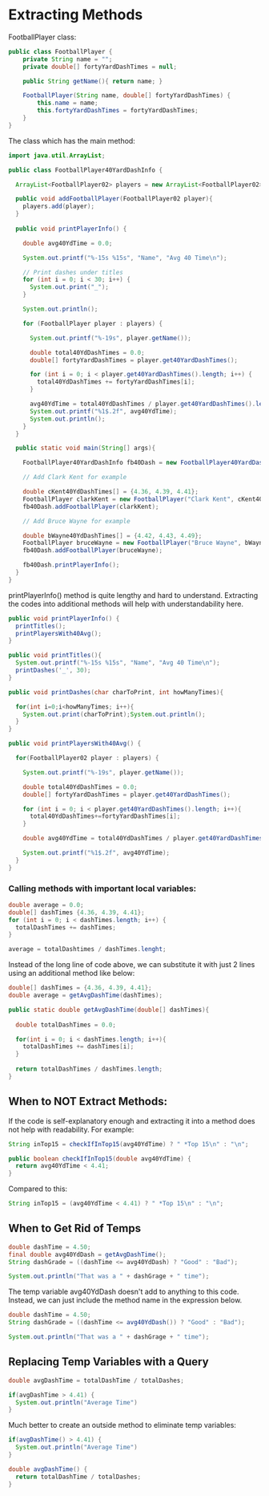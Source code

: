 # Extracting Methods

FootballPlayer class:
```Java
public class FootballPlayer {
    private String name = "";
    private double[] fortyYardDashTimes = null;

    public String getName(){ return name; }

    FootballPlayer(String name, double[] fortyYardDashTimes) {
        this.name = name;
        this.fortyYardDashTimes = fortyYardDashTimes;
    }
}
```
The class which has the main method:
```Java
import java.util.ArrayList;

public class FootballPlayer40YardDashInfo {

  ArrayList<FootballPlayer02> players = new ArrayList<FootballPlayer02>();

  public void addFootballPlayer(FootballPlayer02 player){
    players.add(player);
  }
  
  public void printPlayerInfo() {

    double avg40YdTime = 0.0;

    System.out.printf("%-15s %15s", "Name", "Avg 40 Time\n");

    // Print dashes under titles
    for (int i = 0; i < 30; i++) {
      System.out.print("_");
    }

    System.out.println();

    for (FootballPlayer player : players) {

      System.out.printf("%-19s", player.getName());

      double total40YdDashTimes = 0.0;
      double[] fortyYardDashTimes = player.get40YardDashTimes();

      for (int i = 0; i < player.get40YardDashTimes().length; i++) {
        total40YdDashTimes += fortyYardDashTimes[i];
      }

      avg40YdTime = total40YdDashTimes / player.get40YardDashTimes().length;
      System.out.printf("%1$.2f", avg40YdTime);
      System.out.println();
    }
  }

  public static void main(String[] args){

    FootballPlayer40YardDashInfo fb40Dash = new FootballPlayer40YardDashInfo();

    // Add Clark Kent for example

    double cKent40YdDashTimes[] = {4.36, 4.39, 4.41};
    FootballPlayer clarkKent = new FootballPlayer("Clark Kent", cKent40YdDashTimes);
    fb40Dash.addFootballPlayer(clarkKent);

    // Add Bruce Wayne for example

    double bWayne40YdDashTimes[] = {4.42, 4.43, 4.49};
    FootballPlayer bruceWayne = new FootballPlayer("Bruce Wayne", bWayne40YdDashTimes);
    fb40Dash.addFootballPlayer(bruceWayne);

    fb40Dash.printPlayerInfo();
  }
}

```
printPlayerInfo() method is quite lengthy and hard to understand. Extracting the codes into 
additional methods will help with understandability here.
```Java
public void printPlayerInfo() {
  printTitles();
  printPlayersWith40Avg();
}

public void printTitles(){
  System.out.printf("%-15s %15s", "Name", "Avg 40 Time\n");
  printDashes('_', 30);
}

public void printDashes(char charToPrint, int howManyTimes){

  for(int i=0;i<howManyTimes; i++){
    System.out.print(charToPrint);System.out.println();
  }
}

public void printPlayersWith40Avg() {

  for(FootballPlayer02 player : players) {

    System.out.printf("%-19s", player.getName());

    double total40YdDashTimes = 0.0;
    double[] fortyYardDashTimes = player.get40YardDashTimes();

    for (int i = 0; i < player.get40YardDashTimes().length; i++){
      total40YdDashTimes+=fortyYardDashTimes[i];
    }

    double avg40YdTime = total40YdDashTimes / player.get40YardDashTimes().length;

    System.out.printf("%1$.2f", avg40YdTime);
  }
}
```
### Calling methods with important local variables:
```Java
double average = 0.0;
double[] dashTimes {4.36, 4.39, 4.41};
for (int i = 0; i < dashTimes.length; i++) { 
  totalDashTimes += dashTimes;
}

average = totalDashtimes / dashTimes.lenght;
```
Instead of the long line of code above, we can substitute it with just 2 lines using an additional method like below:
```Java
double[] dashTimes = {4.36, 4.39, 4.41};
double average = getAvgDashTime(dashTimes);

public static double getAvgDashTime(double[] dashTimes){
		
  double totalDashTimes = 0.0;

  for(int i = 0; i < dashTimes.length; i++){
    totalDashTimes += dashTimes[i];
  }
  
  return totalDashTimes / dashTimes.length;	  
}
```
## When to NOT Extract Methods:
If the code is self-explanatory enough and extracting it into a method does not help with readability.
For example:
```Java
String inTop15 = checkIfInTop15(avg40YdTime) ? " *Top 15\n" : "\n";

public boolean checkIfInTop15(double avg40YdTime) {
  return avg40YdTime < 4.41;
}
```
Compared to this:
```Java
String inTop15 = (avg40YdTime < 4.41) ? " *Top 15\n" : "\n";
```
## When to Get Rid of Temps

```Java
double dashTime = 4.50;
final double avg40YdDash = getAvgDashTime();
String dashGrade = ((dashTime <= avg40YdDash) ? "Good" : "Bad");

System.out.println("That was a " + dashGrage + " time");
```
The temp variable avg40YdDash doesn't add to anything to this code. Instead, we can just include the
method name in the expression below.
```Java
double dashTime = 4.50;
String dashGrade = ((dashTime <= avg40YdDash()) ? "Good" : "Bad");

System.out.println("That was a " + dashGrage + " time");
```
## Replacing Temp Variables with a Query
```Java
double avgDashTime = totalDashTime / totalDashes;

if(avgDashTime > 4.41) {
  System.out.println("Average Time")
}
```
Much better to create an outside method to eliminate temp variables:
```Java
if(avgDashTime() > 4.41) {
  System.out.println("Average Time")
}

double avgDashTime() {
  return totalDashTime / totalDashes;
}
```
